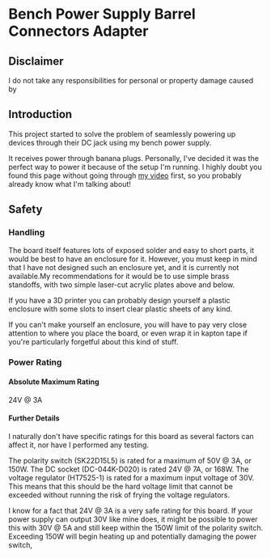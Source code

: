 # Bench Power Supply Barrel Connectors Adapter
## Disclaimer
I do not take any responsibilities for personal or property damage caused by 

## Introduction
This project started to solve the problem of seamlessly powering up devices through their DC jack using my bench power supply.

It receives power through banana plugs. Personally, I've decided it was the perfect way to power it because of the setup I'm running.
I highly doubt you found this page without going through [my video](https://youtu.be/uaTE9wOTJUA) first, so you probably already know what I'm talking about!

## Safety
### Handling
The board itself features lots of exposed solder and easy to short parts, it would be best to have an enclosure for it. However, you must keep in mind that
I have not designed such an enclosure yet, and it is currently not available.My recommendations for it would be to use simple brass standoffs, with two simple laser-cut acrylic plates above and below.

If you have a 3D printer you can probably design yourself a plastic enclosure with some slots to insert clear plastic sheets of any kind.

If you can't make yourself an enclosure, you will have to pay very close attention to where you place the board, or even wrap it in kapton tape if you're particularly forgetful about this kind of stuff.

### Power Rating
#### Absolute Maximum Rating
24V @ 3A
#### Further Details
I naturally don't have specific ratings for this board as several factors can affect it, nor have I performed any testing.

The polarity switch (SK22D15L5) is rated for a maximum of 50V @ 3A, or 150W.
The DC socket (DC-044K-D020) is rated 24V @ 7A, or 168W.
The voltage regulator (HT7525-1) is rated for a maximum input voltage of 30V. This means that this should be the hard voltage limit that cannot be exceeded without running the risk of frying the voltage regulators.

I know for a fact that 24V @ 3A is a very safe rating for this board. If your power supply can output 30V like mine does, it might be possible to power this with 30V @ 5A and still keep within the 150W limit of the polarity switch.
Exceeding 150W will begin heating up and potentially damaging the power switch, 
